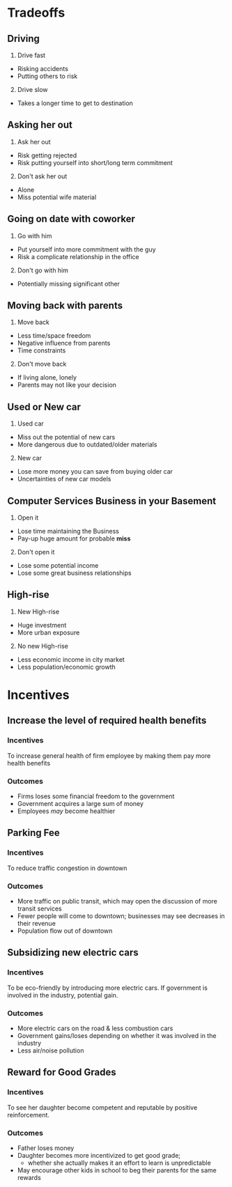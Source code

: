 # Tradeoffs

## Driving

1. Drive fast
  * Risking accidents
  * Putting others to risk
2. Drive slow
  * Takes a longer time to get to destination

## Asking her out

1. Ask her out
  * Risk getting rejected
  * Risk putting yourself into short/long term commitment
2. Don't ask her out
  * Alone
  * Miss potential wife material

## Going on date with coworker

1. Go with him
  * Put yourself into more commitment with the guy
  * Risk a complicate relationship in the office
2. Don't go with him
  * Potentially missing significant other

## Moving back with parents

1. Move back
  * Less time/space freedom
  * Negative influence from parents
  * Time constraints
2. Don't move back
  * If living alone, lonely
  * Parents may not like your decision

## Used or New car

1. Used car
  * Miss out the potential of new cars
  * More dangerous due to outdated/older materials
2. New car
  * Lose more money you can save from buying older car
  * Uncertainties of new car models

## Computer Services Business in your Basement

1. Open it
  * Lose time maintaining the Business
  * Pay-up huge amount for probable **miss**
2. Don't open it
  * Lose some potential income
  * Lose some great business relationships

## High-rise

1. New High-rise
  * Huge investment
  * More urban exposure
2. No new High-rise
  * Less economic income in city market
  * Less population/economic growth

# Incentives

## Increase the level of required health benefits

### Incentives

To increase general health of firm employee by making them pay more health benefits

### Outcomes

* Firms loses some financial freedom to the government
* Government acquires a large sum of money
* Employees *may* become healthier

## Parking Fee

### Incentives

To reduce traffic congestion in downtown

### Outcomes

* More traffic on public transit, which may open the discussion of more transit services
* Fewer people will come to downtown; businesses may see decreases in their revenue
* Population flow out of downtown

## Subsidizing new electric cars

### Incentives

To be eco-friendly by introducing more electric cars. If government is involved in the industry, potential gain.

### Outcomes

* More electric cars on the road & less combustion cars
* Government gains/loses depending on whether it was involved in the industry
* Less air/noise pollution

## Reward for Good Grades

### Incentives

To see her daughter become competent and reputable by positive reinforcement.

### Outcomes

* Father loses money
* Daughter becomes more incentivized to get good grade;
  * whether she actually makes it an effort to learn is unpredictable
* May encourage other kids in school to beg their parents for the same rewards
